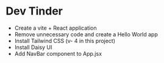 # Dev Tinder
- Create a vite + React application
- Remove unnecessary code and create a Hello World app
- Install Tailwind CSS (v- 4 in this project)
- Install Daisy UI
- Add NavBar component to App.jsx